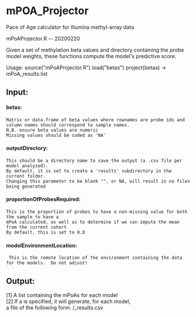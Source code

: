 # mPOA_Projector
Pace of Age calculator for Illumina methyl-array data

mPoAProjector.R -- 20200220
 
Given a set of methylation beta values and directory containing the probe
model weights, these functions compute the model's predictive score.
 
Usage:
  source("mPoAProjector.R")
  load("betas")
  project(betas) -> mPoA_results.list

## Input:
####  betas:
    Matrix or data.frame of beta values where rownames are probe ids and  
    column names should correspond to sample names.  
    N.B. ensure beta values are numeric  
    Missing values should be coded as 'NA'  

####  outputDirectory:  
    This should be a directory name to save the output (a .csv file per model analyzed).  
    By default, it is set to create a 'results' subdirectory in the current folder.  
    Changing this parameter to be blank "", or NA, will result in no files being generated  
  
####  proportionOfProbesRequired:  
    This is the proportion of probes to have a non-missing value for both the sample to have a  
    mPoA calculated, as well as to determine if we can impute the mean from the current cohort  
    By default, this is set to 0.8  
  
####  modelEnvironmentLocation:   
     This is the remote location of the environment containing the data for the models.  Do not adjust!  
  
## Output:  
  [1] A list containing the mPoAs for each model  
  [2] If a <outputDirectory> is specified, it will generate, for each model,   
      a file of the following form: <outputdir>/<model>_results.csv  

